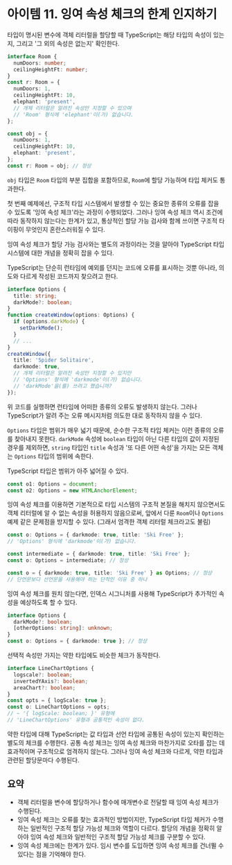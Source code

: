 # 아이템 11. 잉여 속성 체크의 한계 인지하기
타입이 명시된 변수에 객체 리터럴을 할당할 때 TypeScript는 해당 타입의 속성이 있는지, 그리고 '그 외의 속성은 없는지' 확인한다.

```typescript
interface Room {
  numDoors: number;
  ceilingHeightFt: number;
}
const r: Room = {
  numDoors: 1,
  ceilingHeightFt: 10,
  elephant: 'present',
  // 개체 리터럴은 알려진 속성만 지정할 수 있으며
  // 'Room' 형식에 'elephant'이(가) 없습니다.
};
```

```typescript
const obj = {
  numDoors: 1,
  ceilingHeightFt: 10,
  elephant: 'present',
};
const r: Room = obj; // 정상
```

`obj` 타입은 `Room` 타입의 부분 집합을 포함하므로, `Room`에 할당 가능하며 타입 체커도 통과한다.

첫 번째 예제에선, 구조적 타입 시스템에서 발생할 수 있는 중요한 종류의 오류를 잡을 수 있도록 '잉여 속성 체크'라는 과정이 수행되었다. 그러나 잉여 속성 체크 역시 조건에 따라 동작하지 않는다는 한계가 있고, 통상적인 할당 가능 검사와 함께 쓰이면 구조적 타이핑이 무엇인지 혼란스러워질 수 있다.

잉여 속성 체크가 할당 가능 검사와는 별도의 과정이라는 것을 알아야 TypeScript 타입 시스템에 대한 개념을 정확히 잡을 수 있다.

TypeScript는 단순히 런타임에 예외를 던지는 코드에 오류를 표시하는 것뿐 아니라, 의도와 다르게 작성된 코드까지 찾으려고 한다.

```typescript
interface Options {
  title: string;
  darkMode?: boolean;
}
function createWindow(options: Options) {
  if (options.darkMode) {
    setDarkMode();
  }
  // ...
}
createWindow({
  title: 'Spider Solitaire',
  darkmode: true,
  // 개체 리터럴은 알려진 속성만 지정할 수 있지만
  // 'Options' 형식에 'darkmode'이(가) 없습니다.
  // 'darkMode'을(를) 쓰려고 했습니까?
});
```

위 코드를 실행하면 런타임에 어떠한 종류의 오류도 발생하지 않는다. 그러나 TypeScript가 알려 주는 오류 메시지처럼 의도한 대로 동작하지 않을 수 있다.

`Options` 타입은 범위가 매우 넓기 때문에, 순수한 구조적 타입 체커는 이런 종류의 오류를 찾아내지 못한다. `darkMode` 속성에 `boolean` 타입이 아닌 다른 타입의 값이 지정된 경우를 제외하면, `string` 타입인 `title` 속성과 '또 다른 어떤 속성'을 가지는 모든 객체는 `Options` 타입의 범위에 속한다.

TypeScript 타입은 범위가 아주 넓어질 수 있다.

```typescript
const o1: Options = document;
const o2: Options = new HTMLAnchorElement;
```

잉여 속성 체크를 이용하면 기본적으로 타입 시스템의 구조적 본질을 해치지 않으면서도 객체 리터럴에 알 수 없는 속성을 허용하지 않음으로써, 앞에서 다룬 `Room`이나 `Options` 예제 같은 문제점을 방지할 수 있다. (그래서 엄격한 객체 리터럴 체크라고도 불림)

```typescript
const o: Options = { darkmode: true, title: 'Ski Free' };
// 'Options' 형식에 'darkmode'이(가) 없습니다.

const intermediate = { darkmode: true, title: 'Ski Free' };
const o: Options = intermediate; // 정상

const o = { darkmode: true, title: 'Ski Free' } as Options; // 정상
// 단언문보다 선언문을 사용해야 하는 단적인 이유 중 하나
```

잉여 속성 체크를 원치 않는다면, 인덱스 시그니처를 사용해 TypeScript가 추가적인 속성을 예상하도록 할 수 있다.

```typescript
interface Options {
  darkMode?: boolean;
  [otherOptions: string]: unknown;
}
const o: Options = { darkmode: true }; // 정상
```

선택적 속성만 가지는 약한 타입에도 비슷한 체크가 동작한다.

```typescript
interface LineChartOptions {
  logscale?: boolean;
  invertedYAxis?: boolean;
  areaChart?: boolean;
}
const opts = { logScale: true };
const o: LineChartOptions = opts;
// ~ '{ logScale: boolean; }' 유형에
// 'LineChartOptions' 유형과 공통적인 속성이 없다.
```

약한 타입에 대해 TypeScript는 값 타입과 선언 타입에 공통된 속성이 있는지 확인하는 별도의 체크를 수행한다. 공통 속성 체크는 잉여 속성 체크와 마찬가지로 오타를 잡는 데 효과적이며 구조적으로 엄격하지 않는다. 그러나 잉여 속성 체크와 다르게, 약한 타입과 관련된 할당문마다 수행된다.

## 요약
- 객체 리터럴을 변수에 할당하거나 함수에 매개변수로 전달할 때 잉여 속성 체크가 수행된다.
- 잉여 속성 체크는 오류를 찾는 효과적인 방법이지만, TypeScript 타입 체커가 수행하는 일반적인 구조적 할당 가능성 체크와 역할이 다르다. 할당의 개념을 정확히 알아야 잉여 속성 체크와 일반적인 구조적 할당 가능성 체크를 구분할 수 있다.
- 잉여 속성 체크에는 한계가 있다. 임시 변수를 도입하면 잉여 속성 체크를 건너뛸 수 있다는 점을 기억해야 한다.